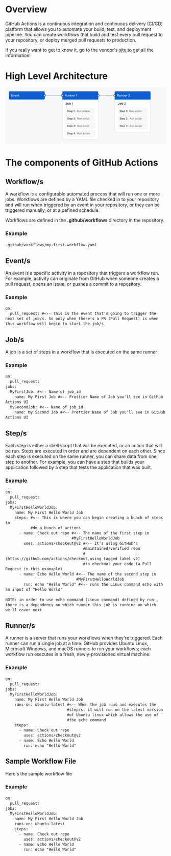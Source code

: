 # Overview

GitHub Actions is a continuous integration and continuous delivery (CI/CD) platform that allows you to automate your build, test, and deployment pipeline. You can create workflows that build and test every pull request to your repository, or deploy merged pull requests to production.

If you really want to get to know it, go to the vendor's [site](https://docs.github.com/actions) to get all the information!

# High Level Architecture

![GHA-high-level.png](GHA-high-level.png)

# The components of GitHub Actions

## Workflow/s	

A workflow is a configurable automated process that will run one or more jobs. Workflows are defined by a YAML file checked in to your repository and will run when triggered by an event in your repository, or they can be triggered manually, or at a defined schedule.

Workflows are defined in the **.github/workflows** directory in the repository.

### Example

`.github/workflows/my-first-workflow.yaml`

## Event/s 

An event is a specific activity in a repository that triggers a workflow run. For example, activity can originate from GitHub when someone creates a pull request, opens an issue, or pushes a commit to a repository. 	

### Example

```
on:
  pull_request: #<-- This is the event that's going to trigger the next set of job/s. So only when there's a PR (Pull Request) is when this workflow will begin to start the job/s
```

## Job/s	

A job is a set of steps in a workflow that is executed on the same runner

### Example

```
on:
  pull_request:
jobs:
  MyFirstJob: #<-- Name of job_id
    name: My First Job #<-- Prettier Name of Job you'll see in GitHub Actions UI
  MySecondJob: #<-- Name of job_id
    name: My Second Job #<-- Prettier Name of Job you'll see in GitHub Actions UI
```

## Step/s	

Each step is either a shell script that will be executed, or an action that will be run. Steps are executed in order and are dependent on each other. Since each step is executed on the same runner, you can share data from one step to another. For example, you can have a step that builds your application followed by a step that tests the application that was built.

### Example

```
on:
  pull_request:
jobs:
  MyFirstHelloWorldJob:
    name: My First Hello World Job
    steps: #<-- This is where you can begin creating a bunch of steps to
           #do a bunch of actions
      - name: Check out repo #<-- The name of the first step in
                             #MyFirstHelloWorldJob
        uses: actions/checkout@v2 #<-- It's using GitHub's
                                  #maintained/verified repo
                                  #(https://github.com/actions/checkout,using tagged label v2)
                                  #to checkout your code (a Pull Request in this examaple)
      - name: Echo Hello World #<-- The name of the second step in
                               #MyFirstHelloWorldJob
        run: echo "Hello World" #<-- runs the Linux command echo with an input of "Hello World"
 
NOTE: in order to use echo command (Linux command) defined by run:, there is a dependency on which runner this job is running on which we'll cover next
```

## Runner/s	

A runner is a server that runs your workflows when they're triggered. Each runner can run a single job at a time. GitHub provides Ubuntu Linux, Microsoft Windows, and macOS runners to run your workflows; each workflow run executes in a fresh, newly-provisioned virtual machine.

### Example

```
on:
  pull_request:
jobs:
  MyFirstHelloWorldJob:
    name: My First Hello World Job
    runs-on: ubuntu-latest #<-- When the job runs and executes the
                           #step/s, it will run on the latest version
                           #of Ubuntu linux which allows the use of
                           #the echo command
    steps:
      - name: Check out repo
        uses: actions/checkout@v2
      - name: Echo Hello World
        run: echo "Hello World"
```

## Sample Workflow File	

Here's the sample workflow file

### Example

```
on:
  pull_request:
jobs:
  MyFirstHelloWorldJob:
    name: My First Hello World Job
    runs-on: ubuntu-latest
    steps:
      - name: Check out repo
        uses: actions/checkout@v2
      - name: Echo Hello World
        run: echo "Hello World"
```

